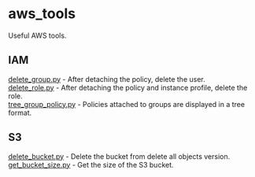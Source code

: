 # aws_tools
Useful AWS tools.

## IAM
[delete_group.py](https://github.com/takakabe/aws_tools/blob/master/IAM/delete_group/delete_group.py) - After detaching the policy, delete the user.  
[delete_role.py](https://github.com/takakabe/aws_tools/blob/master/IAM/delete_group/delete_role.py) - After detaching the policy and instance profile, delete the role.  
[tree_group_policy.py](https://github.com/takakabe/aws_tools/blob/master/IAM/tree_group_policy/tree_group_policy.py) - Policies attached to groups are displayed in a tree format.

## S3
[delete_bucket.py](https://github.com/takakabe/aws_tools/tree/master/S3/delete_bucket/delete_bucket.py) - Delete the bucket from delete all objects version.  
[get_bucket_size.py](https://github.com/takakabe/aws_tools/tree/master/S3/get_bucket_size/get_bucket_size.py) - Get the size of the S3 bucket.


